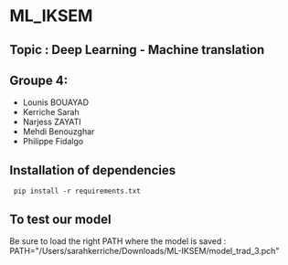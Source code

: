 # ML_IKSEM

## Topic : Deep Learning - Machine translation 

## Groupe 4:
 - Lounis BOUAYAD  
 - Kerriche Sarah  
 - Narjess ZAYATI  
 - Mehdi Benouzghar 
 - Philippe Fidalgo


## Installation of dependencies

```
 pip install -r requirements.txt

```

## To test our model

Be sure to load the right PATH where the model is saved :
PATH="/Users/sarahkerriche/Downloads/ML-IKSEM/model_trad_3.pch"


